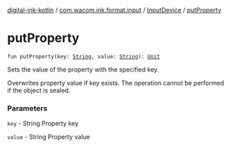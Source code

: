 [digital-ink-kotlin](../../index.md) / [com.wacom.ink.format.input](../index.md) / [InputDevice](index.md) / [putProperty](./put-property.md)

# putProperty

`fun putProperty(key: `[`String`](https://kotlinlang.org/api/latest/jvm/stdlib/kotlin/-string/index.html)`, value: `[`String`](https://kotlinlang.org/api/latest/jvm/stdlib/kotlin/-string/index.html)`): `[`Unit`](https://kotlinlang.org/api/latest/jvm/stdlib/kotlin/-unit/index.html)

Sets the value of the property with the specified key.

Overwrites property value if key exists.
The operation cannot be performed if the object is sealed.

### Parameters

`key` - String Property key

`value` - String Property value